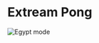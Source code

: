 # Extream Pong
![Egypt mode](https://github.com/aamajane/42Cursus-Ft_Transcendence/blob/main/docs/egypt.png)
